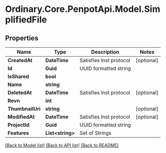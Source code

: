# Ordinary.Core.PenpotApi.Model.SimplifiedFile

## Properties

Name | Type | Description | Notes
------------ | ------------- | ------------- | -------------
**CreatedAt** | **DateTime** | Satisfies Inst protocol | [optional] 
**Id** | **Guid** | UUID formatted string | 
**IsShared** | **bool** |  | 
**Name** | **string** |  | 
**DeletedAt** | **DateTime** | Satisfies Inst protocol | [optional] 
**Revn** | **int** |  | 
**ThumbnailUri** | **string** |  | [optional] 
**ModifiedAt** | **DateTime** | Satisfies Inst protocol | [optional] 
**ProjectId** | **Guid** | UUID formatted string | 
**Features** | **List&lt;string&gt;** | Set of Strings | 

[[Back to Model list]](../README.md#documentation-for-models) [[Back to API list]](../README.md#documentation-for-api-endpoints) [[Back to README]](../README.md)

